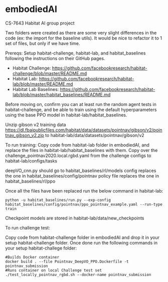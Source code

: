 
# embodiedAI
CS-7643 Habitat AI group project

Two folders were created as there are some very slight differences in the code (ex: the import for the baseline utils). It would be nice to refactor it to 1 set of files, but only if we have time.

Prereqs:
Setup habitat-challenge, habitat-lab, and habitat_baselines following the instructions on their GitHub pages.

 - Habitat Challenge: https://github.com/facebookresearch/habitat-challenge/blob/master/README.md
 - Habitat Lab: https://github.com/facebookresearch/habitat-lab/blob/master/README.md
 - Habitat Lab Baselines:  https://github.com/facebookresearch/habitat-lab/blob/master/habitat_baselines/README.md

Before moving on, confirm you can at least run the random agent tests in habitat-challenge, and be able to train using the default hyperparameters using the base PPO model in habitat-lab/habitat_baselines.

Unzip gibson v2 training data https://dl.fbaipublicfiles.com/habitat/data/datasets/pointnav/gibson/v2/pointnav_gibson_v2.zip to habitat-lab/data/datasets/pointnav/gibson/v2


To run training:
Copy code from habitat-lab folder in embodiedAI, and replace the files in habitat-lab/habitat_baselines with them. Copy over the challenge_pointnav2020.local.rgbd.yaml from the challenge configs to habitat-lab/configs/tasks

deepVO_cnn.py should go to habitat_baselines/rl/models
config replaces the one in habitat_baselines/config/pointnav
policy file replaces the one in habitat_baselines/rl/ppo

Once all the files have been replaced run the below command in habitat-lab:

    python -u habitat_baselines/run.py --exp-config habitat_baselines/config/pointnav/ppo_pointnav_example.yaml --run-type train

Checkpoint models are stored in habitat-lab/data/new_checkpoints

To run challenge test:

Copy code from habitat-challenge folder in embodiedAI and drop it in your setup habitat-challenge folder.
Once done run the following commands in your setup habitat-challege folder:

    #Builds Docker container
    docker build . --file Pointnav_DeepVO_PPO.Dockerfile -t pointnav_submission
    #Runs container on local Challenge test set
    ./test_locally_pointnav_rgbd.sh --docker-name pointnav_submission


